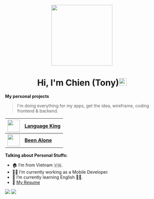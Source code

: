 <p align="center">
  <img src="https://github.com/thompsonemerson/thompsonemerson/raw/master/cover-thompson.png" height="200"/>
</p>
<h1 align="center">Hi, I'm Chien (Tony)<img src="https://media.giphy.com/media/hvRJCLFzcasrR4ia7z/giphy.gif" width="25px"> </h1>

<!-- <img align='right' src="https://github-readme-stats.vercel.app/api?username=minhchienwikipedia&show_icons=true"> -->

**My personal projects**

> I'm doing everything for my apps, get the idea, wireframe, coding frontend & backend.

|<img src="https://language-king.com/img/icons/logo192.png" height="40"/>|<a href="https://language-king.com/">Language King</a>|
|---|---|
|<img src="https://beenalone.com/img/icons/logo192.png" height="40"/>|<a href="https://beenalone.com/"><b>Been Alone</b></a>|


**Talking about Personal Stuffs:**

- 🏠 I’m from Vietnam 🇻🇳.
- 👨‍💻 I’m currently working as a Mobile Developer.
- 🌱 I’m currently learning English 🤦‍♂.
- 📝 [My Resume](https://minhchienwikipedia.github.io/)

![](https://visitor-badge.glitch.me/badge?page_id=minhchienwikipedia) ![](https://komarev.com/ghpvc/?username=minhchienwikipedia&color=brightgreen)
